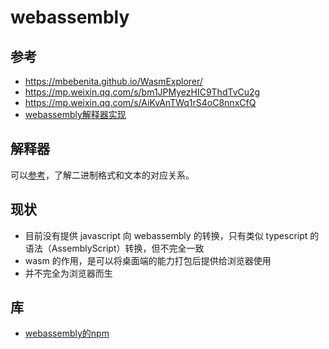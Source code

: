 # webassembly

## 参考
  - https://mbebenita.github.io/WasmExplorer/
  - https://mp.weixin.qq.com/s/bm1JPMyezHIC9ThdTvCu2g
  - https://mp.weixin.qq.com/s/AiKvAnTWq1rS4oC8nnxCfQ
  - [webassembly解释器实现](https://mp.weixin.qq.com/s?__biz=MzI1NTg3NzcwNQ==&mid=2247485110&idx=1&sn=8f230298786868dd48025d49dfc4afde&scene=21#wechat_redirect)



## 解释器

可以[参考](https://wasdk.github.io/wasmcodeexplorer/)，了解二进制格式和文本的对应关系。



## 现状

- 目前没有提供 javascript 向 webassembly 的转换，只有类似 typescript 的语法（AssemblyScript）转换，但不完全一致
- wasm 的作用，是可以将桌面端的能力打包后提供给浏览器使用
- 并不完全为浏览器而生



## 库
- [webassembly的npm](https://wapm.io/)
